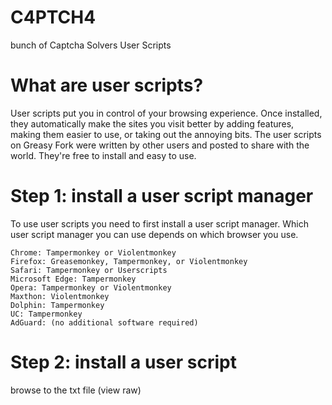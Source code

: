 # C4PTCH4
bunch of Captcha Solvers User Scripts

# What are user scripts?
User scripts put you in control of your browsing experience. Once installed, they automatically make the sites you visit better by adding features, making them easier to 
use, or taking out the annoying bits. The user scripts on Greasy Fork were written by other users and posted to share with the world. They're free to install and easy to 
use.

# Step 1: install a user script manager
To use user scripts you need to first install a user script manager. Which user script manager you can use depends on which browser you use.

    Chrome: Tampermonkey or Violentmonkey
    Firefox: Greasemonkey, Tampermonkey, or Violentmonkey
    Safari: Tampermonkey or Userscripts
    Microsoft Edge: Tampermonkey
    Opera: Tampermonkey or Violentmonkey
    Maxthon: Violentmonkey
    Dolphin: Tampermonkey
    UC: Tampermonkey
    AdGuard: (no additional software required)
    
# Step 2: install a user script
browse to the txt file (view raw)
